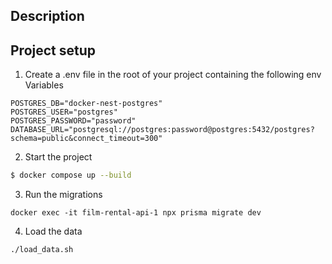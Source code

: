 ## Description

## Project setup

1. Create a .env file in the root of your project containing the following env Variables

```
POSTGRES_DB="docker-nest-postgres"
POSTGRES_USER="postgres"
POSTGRES_PASSWORD="password"
DATABASE_URL="postgresql://postgres:password@postgres:5432/postgres?schema=public&connect_timeout=300"
```

2. Start the project

```bash
$ docker compose up --build
```

3. Run the migrations

```
docker exec -it film-rental-api-1 npx prisma migrate dev
```

4. Load the data

```
./load_data.sh
```
